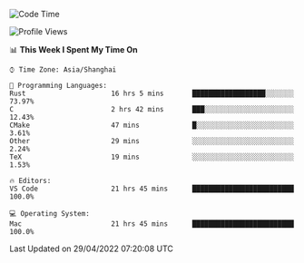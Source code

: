 <!--START_SECTION:waka-->
![Code Time](http://img.shields.io/badge/Code%20Time-1%2C278%20hrs%2037%20mins-blue)

![Profile Views](http://img.shields.io/badge/Profile%20Views-9-blue)

📊 **This Week I Spent My Time On** 

```text
⌚︎ Time Zone: Asia/Shanghai

💬 Programming Languages: 
Rust                     16 hrs 5 mins       ██████████████████░░░░░░░   73.97% 
C                        2 hrs 42 mins       ███░░░░░░░░░░░░░░░░░░░░░░   12.43% 
CMake                    47 mins             █░░░░░░░░░░░░░░░░░░░░░░░░   3.61% 
Other                    29 mins             ░░░░░░░░░░░░░░░░░░░░░░░░░   2.24% 
TeX                      19 mins             ░░░░░░░░░░░░░░░░░░░░░░░░░   1.53%

🔥 Editors: 
VS Code                  21 hrs 45 mins      █████████████████████████   100.0%

💻 Operating System: 
Mac                      21 hrs 45 mins      █████████████████████████   100.0%

```


 Last Updated on 29/04/2022 07:20:08 UTC
<!--END_SECTION:waka-->
